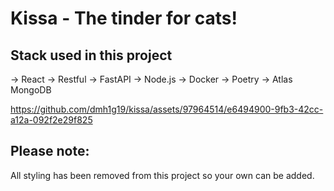 # Kissa - The tinder for cats!

## Stack used in this project
-> React
-> Restful
-> FastAPI
-> Node.js
-> Docker
-> Poetry
-> Atlas MongoDB

https://github.com/dmh1g19/kissa/assets/97964514/e6494900-9fb3-42cc-a12a-092f2e29f825

## Please note:
All styling has been removed from this project so your own can be added.
